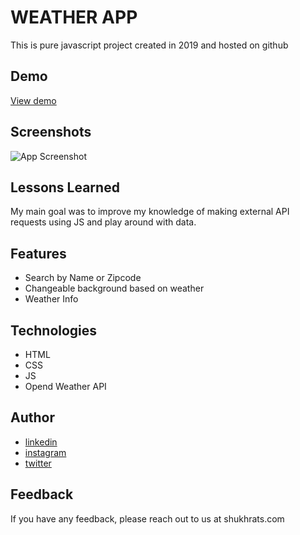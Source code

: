 
# WEATHER APP

This is pure javascript project created in 2019 and hosted on github


## Demo

[View demo](https://shukhratmamadaliev9797.github.io/weather.io/)

  
## Screenshots

![App Screenshot](https://www.shukhrats.com/images/projects/large/weather.jpg)

  
## Lessons Learned

My main goal was to improve my knowledge of making external API requests using JS and play around with data.

  
## Features

- Search by Name or Zipcode
- Changeable background based on weather
- Weather Info
  
## Technologies

- HTML
- CSS
- JS
- Opend Weather API

  
## Author

- [linkedin](https://www.linkedin.com/in/shukhrat-mamadaliev-b5423019a/)
- [instagram](https://www.instagram.com/shukhrat3626/)
- [twitter](https://twitter.com/Shukhrat0969)

  
## Feedback

If you have any feedback, please reach out to us at shukhrats.com

  
